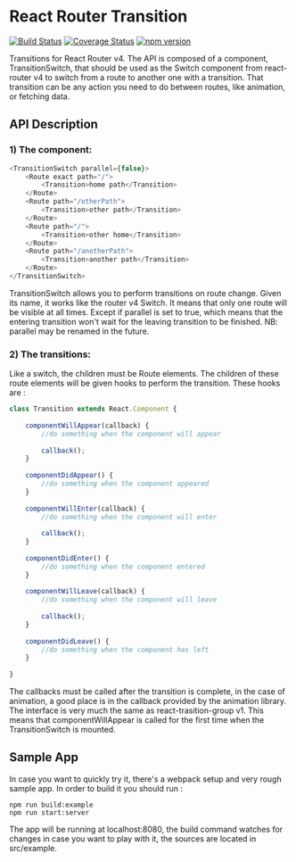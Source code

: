 # React Router Transition
[![Build Status](https://travis-ci.org/aboeglin/react-router-v4-transition.png?branch=master)](https://travis-ci.org/aboeglin/react-router-v4-transition) [![Coverage Status](https://coveralls.io/repos/github/aboeglin/react-router-v4-transition/badge.svg?branch=master)](https://coveralls.io/github/aboeglin/react-router-v4-transition?branch=master) [![npm version](https://badge.fury.io/js/react-router-v4-transition.svg)](https://badge.fury.io/js/react-router-v4-transition)

Transitions for React Router v4. The API is composed of a component, TransitionSwitch, that should be used as the Switch
component from react-router v4 to switch from a route to another one with a transition. That transition can be any action
you need to do between routes, like animation, or fetching data.

## API Description

### 1) The component:
```javascript
<TransitionSwitch parallel={false}>
    <Route exact path="/">
        <Transition>home path</Transition>
    </Route>
    <Route path="/otherPath">
        <Transition>other path</Transition>
    </Route>
    <Route path="/">
        <Transition>other home</Transition>
    </Route>
    <Route path="/anotherPath">
        <Transition>another path</Transition>
    </Route>
</TransitionSwitch>
```

TransitionSwitch allows you to perform transitions on route change. Given its name, it works like the router v4 Switch. It
means that only one route will be visible at all times. Except if parallel is set to true, which means that the entering
transition won't wait for the leaving transition to be finished.
NB: parallel may be renamed in the future.

### 2) The transitions:
Like a switch, the children must be Route elements. The children of these route elements will be given hooks to perform
the transition. These hooks are :

```javascript
class Transition extends React.Component {
    
    componentWillAppear(callback) {
        //do something when the component will appear
        
        callback();
    }
    
    componentDidAppear() {
        //do something when the component appeared
    }
    
    componentWillEnter(callback) {
        //do something when the component will enter
        
        callback();
    }
    
    componentDidEnter() {
        //do something when the component entered
    }
    
    componentWillLeave(callback) {
        //do something when the component will leave
                
        callback();
    }
    
    componentDidLeave() {
        //do something when the component has left    
    }
    
}

```
The callbacks must be called after the transition is complete, in the case of animation, a good place is in the
callback provided by the animation library. The interface is very much the same as react-trasition-group v1.
This means that componentWillAppear is called for the first time when the TransitionSwitch is mounted.

## Sample App

In case you want to quickly try it, there's a webpack setup and very rough sample app. 
In order to build it you should run :
```
npm run build:example
npm run start:server
```
The app will be running at localhost:8080, the build command watches for changes in case you want to play with it, the
sources are located in src/example.

